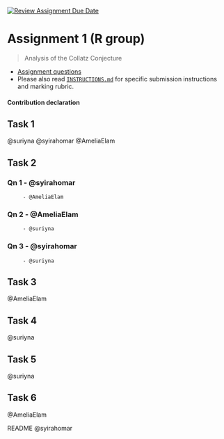 [![Review Assignment Due Date](https://classroom.github.com/assets/deadline-readme-button-24ddc0f5d75046c5622901739e7c5dd533143b0c8e959d652212380cedb1ea36.svg)](https://classroom.github.com/a/HUOoSZXh)
# Assignment 1 (R group)

> Analysis of the Collatz Conjecture

- [Assignment questions](ASSIGNMENT.md) 
- Please also read [`INSTRUCTIONS.md`](INSTRUCTIONS.md) for specific
submission instructions and marking rubric.

#### Contribution declaration

## Task 1 
@suriyna
@syirahomar
@AmeliaElam

## Task 2
### Qn 1 - @syirahomar
         - @AmeliaElam
         
### Qn 2 - @AmeliaElam
         - @suriyna
         
### Qn 3 - @syirahomar
         - @suriyna
         
## Task 3
@AmeliaElam

## Task 4
@suriyna

## Task 5
@suriyna

## Task 6
@AmeliaElam

README
@syirahomar